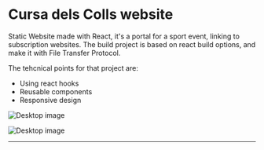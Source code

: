 # Cursa dels Colls website

Static Website made with React, it's a portal for a sport event, linking to subscription websites.
The build project is based on react build options, and make it with File Transfer Protocol.

The tehcnical points for that project are:

- Using react hooks
- Reusable components
- Responsive design

<div class="flex justify-between gap-8 max-h-24">

  ![Desktop image](/img/cursa.png "Home page")

</div>

<div class="flex justify-between gap-8 max-h-24">

  ![Desktop image](/img/cursa2.png "Home page")

</div>

---
